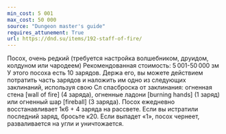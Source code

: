 ```yaml
---
min_cost: 5 001
max_cost: 50 000
source: "Dungeon master's guide"
requires_attunement: True
url: https://dnd.su/items/192-staff-of-fire/
---
```


Посох, очень редкий (требуется настройка волшебником, друидом, колдуном или чародеем)
Рекомендованная стоимость: 5 001-50 000 зм
У этого посоха есть 10 зарядов. Держа его, вы можете действием потратить часть зарядов и наложить им одно из следующих заклинаний, используя свою Сл спасброска от заклинания: огненная стена [wall of fire] (4 заряда), огненные ладони [burning hands] (1 заряд) или огненный шар [fireball] (3 заряда).
Посох ежедневно восстанавливает 1к6 + 4 заряда на рассвете. Если вы истратили последний заряд, бросьте к20. Если выпадет «1», посох чернеет, разваливается на угли и уничтожается.